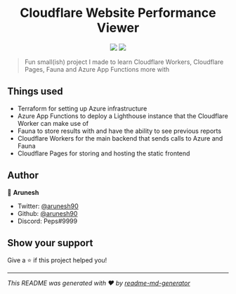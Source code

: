 <h1 align="center">Cloudflare Website Performance Viewer</h1>
<p align="center">
  <img src="https://img.shields.io/github/languages/top/arunesh90/cf-performance-viewer.svg" />
  <img src="https://img.shields.io/github/license/arunesh90/cf-performance-viewer.svg" />
</p>

> Fun small(ish) project I made to learn Cloudflare Workers, Cloudflare Pages, Fauna and Azure App Functions more with

## Things used
* Terraform for setting up Azure infrastructure
* Azure App Functions to deploy a Lighthouse instance that the Cloudflare Worker can make use of
* Fauna to store results with and have the ability to see previous reports 
* Cloudflare Workers for the main backend that sends calls to Azure and Fauna
* Cloudflare Pages for storing and hosting the static frontend

## Author

👤 **Arunesh**

* Twitter: [@arunesh90](https://twitter.com/arunesh90)
* Github: [@arunesh90](https://github.com/arunesh90)
* Discord: Peps#9999

## Show your support

Give a ⭐️ if this project helped you!

***
_This README was generated with ❤️ by [readme-md-generator](https://github.com/kefranabg/readme-md-generator)_